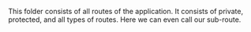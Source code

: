 This folder consists of all routes of the application. It consists of private,
protected, and all types of routes. Here we can even call our sub-route.
